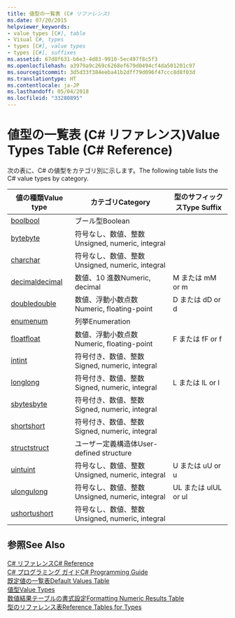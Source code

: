 ```yaml
---
title: 値型の一覧表 (C# リファレンス)
ms.date: 07/20/2015
helpviewer_keywords:
- value types [C#], table
- Visual C#, types
- types [C#], value types
- types [C#], suffixes
ms.assetid: 67d8f631-b6e3-4d83-9910-5ec497f8c5f3
ms.openlocfilehash: a3979a9c269c6268ef679d0494cf4da501201c97
ms.sourcegitcommit: 3d5d33f384eeba41b2dff79d096f47ccc8d8f03d
ms.translationtype: HT
ms.contentlocale: ja-JP
ms.lasthandoff: 05/04/2018
ms.locfileid: "33280895"
---
```

# <a name="value-types-table-c-reference"></a><span data-ttu-id="c40bb-102">値型の一覧表 (C# リファレンス)</span><span class="sxs-lookup"><span data-stu-id="c40bb-102">Value Types Table (C# Reference)</span></span>
<span data-ttu-id="c40bb-103">次の表に、C# の値型をカテゴリ別に示します。</span><span class="sxs-lookup"><span data-stu-id="c40bb-103">The following table lists the C# value types by category.</span></span>  
  
|<span data-ttu-id="c40bb-104">値の種類</span><span class="sxs-lookup"><span data-stu-id="c40bb-104">Value type</span></span>|<span data-ttu-id="c40bb-105">カテゴリ</span><span class="sxs-lookup"><span data-stu-id="c40bb-105">Category</span></span>|<span data-ttu-id="c40bb-106">型のサフィックス</span><span class="sxs-lookup"><span data-stu-id="c40bb-106">Type Suffix</span></span>|  
|----------------|--------------|-----------------|  
|[<span data-ttu-id="c40bb-107">bool</span><span class="sxs-lookup"><span data-stu-id="c40bb-107">bool</span></span>](../../../csharp/language-reference/keywords/bool.md)|<span data-ttu-id="c40bb-108">ブール型</span><span class="sxs-lookup"><span data-stu-id="c40bb-108">Boolean</span></span>||  
|[<span data-ttu-id="c40bb-109">byte</span><span class="sxs-lookup"><span data-stu-id="c40bb-109">byte</span></span>](../../../csharp/language-reference/keywords/byte.md)|<span data-ttu-id="c40bb-110">符号なし、数値、整数</span><span class="sxs-lookup"><span data-stu-id="c40bb-110">Unsigned, numeric, integral</span></span>||  
|[<span data-ttu-id="c40bb-111">char</span><span class="sxs-lookup"><span data-stu-id="c40bb-111">char</span></span>](../../../csharp/language-reference/keywords/char.md)|<span data-ttu-id="c40bb-112">符号なし、数値、整数</span><span class="sxs-lookup"><span data-stu-id="c40bb-112">Unsigned, numeric, integral</span></span>||  
|[<span data-ttu-id="c40bb-113">decimal</span><span class="sxs-lookup"><span data-stu-id="c40bb-113">decimal</span></span>](../../../csharp/language-reference/keywords/decimal.md)|<span data-ttu-id="c40bb-114">数値、10 進数</span><span class="sxs-lookup"><span data-stu-id="c40bb-114">Numeric, decimal</span></span>|<span data-ttu-id="c40bb-115">M または m</span><span class="sxs-lookup"><span data-stu-id="c40bb-115">M or m</span></span>|  
|[<span data-ttu-id="c40bb-116">double</span><span class="sxs-lookup"><span data-stu-id="c40bb-116">double</span></span>](../../../csharp/language-reference/keywords/double.md)|<span data-ttu-id="c40bb-117">数値、浮動小数点数</span><span class="sxs-lookup"><span data-stu-id="c40bb-117">Numeric, floating-point</span></span>|<span data-ttu-id="c40bb-118">D または d</span><span class="sxs-lookup"><span data-stu-id="c40bb-118">D or d</span></span>|  
|[<span data-ttu-id="c40bb-119">enum</span><span class="sxs-lookup"><span data-stu-id="c40bb-119">enum</span></span>](../../../csharp/language-reference/keywords/enum.md)|<span data-ttu-id="c40bb-120">列挙</span><span class="sxs-lookup"><span data-stu-id="c40bb-120">Enumeration</span></span>||  
|[<span data-ttu-id="c40bb-121">float</span><span class="sxs-lookup"><span data-stu-id="c40bb-121">float</span></span>](../../../csharp/language-reference/keywords/float.md)|<span data-ttu-id="c40bb-122">数値、浮動小数点数</span><span class="sxs-lookup"><span data-stu-id="c40bb-122">Numeric, floating-point</span></span>|<span data-ttu-id="c40bb-123">F または f</span><span class="sxs-lookup"><span data-stu-id="c40bb-123">F or f</span></span>|  
|[<span data-ttu-id="c40bb-124">int</span><span class="sxs-lookup"><span data-stu-id="c40bb-124">int</span></span>](../../../csharp/language-reference/keywords/int.md)|<span data-ttu-id="c40bb-125">符号付き、数値、整数</span><span class="sxs-lookup"><span data-stu-id="c40bb-125">Signed, numeric, integral</span></span>||  
|[<span data-ttu-id="c40bb-126">long</span><span class="sxs-lookup"><span data-stu-id="c40bb-126">long</span></span>](../../../csharp/language-reference/keywords/long.md)|<span data-ttu-id="c40bb-127">符号付き、数値、整数</span><span class="sxs-lookup"><span data-stu-id="c40bb-127">Signed, numeric, integral</span></span>|<span data-ttu-id="c40bb-128">L または l</span><span class="sxs-lookup"><span data-stu-id="c40bb-128">L or l</span></span>|  
|[<span data-ttu-id="c40bb-129">sbyte</span><span class="sxs-lookup"><span data-stu-id="c40bb-129">sbyte</span></span>](../../../csharp/language-reference/keywords/sbyte.md)|<span data-ttu-id="c40bb-130">符号付き、数値、整数</span><span class="sxs-lookup"><span data-stu-id="c40bb-130">Signed, numeric, integral</span></span>||  
|[<span data-ttu-id="c40bb-131">short</span><span class="sxs-lookup"><span data-stu-id="c40bb-131">short</span></span>](../../../csharp/language-reference/keywords/short.md)|<span data-ttu-id="c40bb-132">符号付き、数値、整数</span><span class="sxs-lookup"><span data-stu-id="c40bb-132">Signed, numeric, integral</span></span>||  
|[<span data-ttu-id="c40bb-133">struct</span><span class="sxs-lookup"><span data-stu-id="c40bb-133">struct</span></span>](../../../csharp/language-reference/keywords/struct.md)|<span data-ttu-id="c40bb-134">ユーザー定義構造体</span><span class="sxs-lookup"><span data-stu-id="c40bb-134">User-defined structure</span></span>||  
|[<span data-ttu-id="c40bb-135">uint</span><span class="sxs-lookup"><span data-stu-id="c40bb-135">uint</span></span>](../../../csharp/language-reference/keywords/uint.md)|<span data-ttu-id="c40bb-136">符号なし、数値、整数</span><span class="sxs-lookup"><span data-stu-id="c40bb-136">Unsigned, numeric, integral</span></span>|<span data-ttu-id="c40bb-137">U または u</span><span class="sxs-lookup"><span data-stu-id="c40bb-137">U or u</span></span>|  
|[<span data-ttu-id="c40bb-138">ulong</span><span class="sxs-lookup"><span data-stu-id="c40bb-138">ulong</span></span>](../../../csharp/language-reference/keywords/ulong.md)|<span data-ttu-id="c40bb-139">符号なし、数値、整数</span><span class="sxs-lookup"><span data-stu-id="c40bb-139">Unsigned, numeric, integral</span></span>|<span data-ttu-id="c40bb-140">UL または ul</span><span class="sxs-lookup"><span data-stu-id="c40bb-140">UL or ul</span></span>|  
|[<span data-ttu-id="c40bb-141">ushort</span><span class="sxs-lookup"><span data-stu-id="c40bb-141">ushort</span></span>](../../../csharp/language-reference/keywords/ushort.md)|<span data-ttu-id="c40bb-142">符号なし、数値、整数</span><span class="sxs-lookup"><span data-stu-id="c40bb-142">Unsigned, numeric, integral</span></span>||  
  
## <a name="see-also"></a><span data-ttu-id="c40bb-143">参照</span><span class="sxs-lookup"><span data-stu-id="c40bb-143">See Also</span></span>  
 [<span data-ttu-id="c40bb-144">C# リファレンス</span><span class="sxs-lookup"><span data-stu-id="c40bb-144">C# Reference</span></span>](../../../csharp/language-reference/index.md)  
 [<span data-ttu-id="c40bb-145">C# プログラミング ガイド</span><span class="sxs-lookup"><span data-stu-id="c40bb-145">C# Programming Guide</span></span>](../../../csharp/programming-guide/index.md)  
 [<span data-ttu-id="c40bb-146">既定値の一覧表</span><span class="sxs-lookup"><span data-stu-id="c40bb-146">Default Values Table</span></span>](../../../csharp/language-reference/keywords/default-values-table.md)  
 [<span data-ttu-id="c40bb-147">値型</span><span class="sxs-lookup"><span data-stu-id="c40bb-147">Value Types</span></span>](../../../csharp/language-reference/keywords/value-types.md)  
 [<span data-ttu-id="c40bb-148">数値結果テーブルの書式設定</span><span class="sxs-lookup"><span data-stu-id="c40bb-148">Formatting Numeric Results Table</span></span>](../../../csharp/language-reference/keywords/formatting-numeric-results-table.md)  
 [<span data-ttu-id="c40bb-149">型のリファレンス表</span><span class="sxs-lookup"><span data-stu-id="c40bb-149">Reference Tables for Types</span></span>](../../../csharp/language-reference/keywords/reference-tables-for-types.md)
